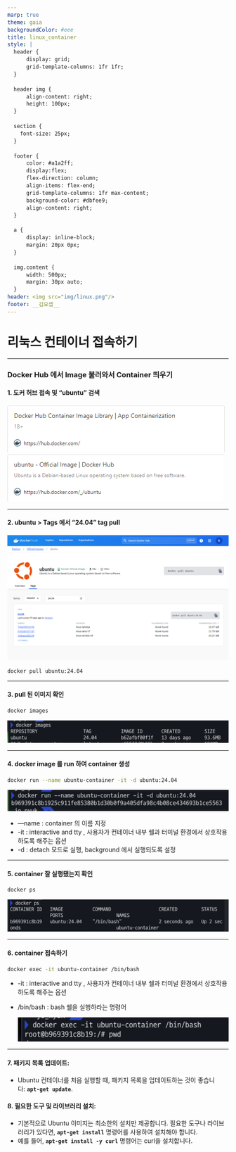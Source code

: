 ```yaml
---
marp: true
theme: gaia
backgroundColor: #eee
title: linux_container
style: |
  header {
      display: grid;
      grid-template-columns: 1fr 1fr;
  }

  header img {
      align-content: right;
      height: 100px;
  }

  section {
    font-size: 25px;
  }

  footer {
      color: #a1a2ff;
      display:flex;
      flex-direction: column;
      align-items: flex-end;
      grid-template-columns: 1fr max-content;
      background-color: #dbfee9;
      align-content: right;
  }

  a {
      display: inline-block;
      margin: 20px 0px;
  }

  img.content {
      width: 500px;
      margin: 30px auto;
  }
header: <img src="img/linux.png"/>
footer: __김요셉__
---
```


<style>
  @import url('https://fonts.googleapis.com/css2?family=Noto+Sans+KR:wght@400&display=swap');
section {
  font-family: 'Noto Sans KR', 'Arial', sans-serif !important;
}
</style>

# 리눅스 컨테이너 접속하기

---

### Docker Hub 에서 Image 불러와서 Container 띄우기

#### 1. 도커 허브 접속 및 “ubuntu” 검색

<a href="https://hub.docker.com/"><img src="img/Docker_Hub.png"/></a>
<a href="https://hub.docker.com/_/ubuntu"><img src="img/ubuntu.png"/></a>

---

#### 2. ubuntu > Tags 에서 “24.04” tag pull

   <img class="content" src="img/ubuntu_24.04.png"/>

```bash
docker pull ubuntu:24.04
```

---

#### 3. pull 된 이미지 확인

```bash
docker images
```

![width:1100px](img/docker_images.png)

---

#### 4. docker image 를 run 하여 container 생성

```bash
docker run --name ubuntu-container -it -d ubuntu:24.04
```

![width:1100px](img/docker_run.png)

- —name : container 의 이름 지정
- -it : interactive and tty , 사용자가 컨테이너 내부 쉘과 터미널 환경에서 상호작용하도록 해주는 옵션
- -d : detach 모드로 실행, background 에서 실행되도록 설정

---

#### 5. container 잘 실행됐는지 확인

```bash
docker ps
```

![width:1140px](img/docker_ps.png)

---

#### 6. container 접속하기

```bash
docker exec -it ubuntu-container /bin/bash
```

- -it : interactive and tty , 사용자가 컨테이너 내부 쉘과 터미널 환경에서 상호작용하도록 해주는 옵션
- /bin/bash : bash 쉘을 실행하라는 명령어

  ![width:1060px](img/docker_exec.png)

---

#### 7. **패키지 목록 업데이트:**

- Ubuntu 컨테이너를 처음 실행할 때, 패키지 목록을 업데이트하는 것이 좋습니다: **`apt-get update`**.

#### 8. **필요한 도구 및 라이브러리 설치:**

- 기본적으로 Ubuntu 이미지는 최소한의 설치만 제공합니다. 필요한 도구나 라이브러리가 있다면, **`apt-get install`** 명령어를 사용하여 설치해야 합니다.
- 예를 들어, **`apt-get install -y curl`** 명령어는 curl을 설치합니다.
